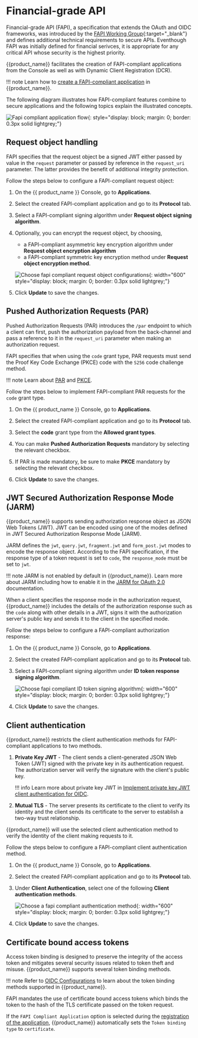 # Financial-grade API

Financial-grade API (FAPI), a specification that extends the OAuth and OIDC frameworks, was introduced by the [FAPI Working Group](https://openid.net/wg/fapi/){:target="_blank"} and defines additional technical requirements to secure APIs. Eventhough FAPI was initially defined for financial serivces, it is appropriate for any critical API whose security is the highest priority.

{{product_name}} facilitates the creation of FAPI-compliant applications from the Console as well as with Dynamic Client Registration (DCR).

!!! note
    Learn how to [create a FAPI-compliant application]({{base_path}}/guides/applications/register-a-fapi-compliant-app/) in {{product_name}}.

The following diagram illustrates how FAPI-compliant features combine to secure applications and the following topics explain the illustrated concepts.

![Fapi compliant application flow]({{base_path}}/assets/img/guides/applications/fapi-compliant-apps/fapi-compliant-application.png){: style="display: block; margin: 0; border: 0.3px solid lightgrey;"}

## Request object handling

FAPI specifies that the request object be a signed JWT either passed by value in the `request` parameter or passed by reference in the `request_uri` parameter. The latter provides the benefit of additional integrity protection.

Follow the steps below to configure a FAPI-compliant request object:

1. On the {{ product_name }} Console, go to **Applications**.

2. Select the created FAPI-compliant application and go to its **Protocol** tab.

3. Select a FAPI-compliant signing algorithm under **Request object signing algorithm**.

4. Optionally, you can encrypt the request object, by choosing,
    - a FAPI-compliant asymmetric key encryption algorithm under **Request object encryption algorithm**
    - a FAPI-compliant symmetric key encryption method under **Request object encryption method**.

    ![Choose fapi compliant request object configurations]({{base_path}}/assets/img/guides/applications/fapi-compliant-apps/fapi-compliant-request-object-configurations.png){: width="600" style="display: block; margin: 0; border: 0.3px solid lightgrey;"}

5. Click **Update** to save the changes.

## Pushed Authorization Requests (PAR)

Pushed Authorization Requests (PAR) introduces the `/par` endpoint to which a client can first, push the authorization payload from the back-channel and pass a reference to it in the `request_uri` parameter when making an authorization request.

FAPI specifies that when using the `code` grant type, PAR requests must send the Proof Key Code Exchange (PKCE) code with the `S256` code challenge method.

!!! note
    Learn about [PAR]({{base_path}}/guides/authentication/oidc/implement-login-with-par/) and [PKCE]({{base_path}}/guides/authentication/oidc/implement-auth-code-with-pkce/).

Follow the steps below to implement FAPI-compliant PAR requests for the `code` grant type.

1. On the {{ product_name }} Console, go to **Applications**.

2. Select the created FAPI-compliant application and go to its **Protocol** tab.

3. Select the **code** grant type from the **Allowed grant types**.

4. You can make **Pushed Authorization Requests** mandatory by selecting the relevant checkbox.

4. If PAR is made mandatory, be sure to make **PKCE** mandatory by selecting the relevant checkbox.

5. Click **Update** to save the changes.


## JWT Secured Authorization Response Mode (JARM)

{{product_name}} supports sending authorization response object as JSON Web Tokens (JWT). JWT can be encoded using one of the modes defined in JWT Secured Authorization Response Mode (JARM).

JARM defines the `jwt`, `query.jwt`, `fragment.jwt` and `form_post.jwt` modes to encode the response object. According to the FAPI specification, if the response type of a token request is set to `code`, the `response_mode` must be set to `jwt`.

!!! note
    JARM is not enabled by default in {{product_name}}. Learn more about JARM including how to enable it in the [JARM for OAuth 2.0]({{base_path}}/guides/authentication/oidc/jarm) documentation.

When a client specifies the response mode in the authorization request, {{product_name}} includes the details of the authorization response such as the `code` along with other details in a JWT, signs it with the authorization server's public key and sends it to the client in the specified mode.

Follow the steps below to configure a FAPI-compliant authorization response:

1. On the {{ product_name }} Console, go to **Applications**.

2. Select the created FAPI-compliant application and go to its **Protocol** tab.

3. Select a FAPI-compliant signing algorithm under **ID token response signing algorithm**.

    ![Choose fapi compliant ID token signing algorithm]({{base_path}}/assets/img/guides/applications/fapi-compliant-apps/fapi-compliant-id-token-response.png){: width="600" style="display: block; margin: 0; border: 0.3px solid lightgrey;"}

4. Click **Update** to save the changes.

## Client authentication

{{product_name}} restricts the client authentication methods for FAPI-compliant applications to two methods.

1. **Private Key JWT** - The client sends a client-generated JSON Web Token (JWT) signed with the private key in its authentication request. The authorization server will verify the signature with the client's public key.

    !!! info
        Learn more about private key JWT in [Implement private key JWT client authentication for OIDC]({{base_path}}/guides/authentication/oidc/private-key-jwt-client-auth/).

2. **Mutual TLS** - The server presents its certificate to the client to verify its identity and the client sends its certificate to the server to establish a two-way trust relationship.

{{product_name}} will use the selected client authentication method to verify the identity of the client making requests to it.

Follow the steps below to configure a FAPI-compliant client authentication method.

1. On the {{ product_name }} Console, go to **Applications**.

2. Select the created FAPI-compliant application and go to its **Protocol** tab.

3. Under **Client Authentication**, select one of the following **Client authentication methods**.

    ![Choose a fapi compliant authentication method]({{base_path}}/assets/img/guides/applications/fapi-compliant-apps/fapi-compliant-client-authentication-methods.png){: width="600" style="display: block; margin: 0; border: 0.3px solid lightgrey;"}

4. Click **Update** to save the changes.

## Certificate bound access tokens

Access token binding is designed to preserve the integrity of the access token and mitigates several security issues related to token theft and misuse. {{product_name}} supports several token binding methods.

!!! note
    Refer to [OIDC Configurations]({{base_path}}/references/app-settings/oidc-settings-for-app/#access-token) to learn about the token binding methods supported in {{product_name}}.

FAPI mandates the use of certificate bound access tokens which binds the token to the hash of the TLS certificate passed on the token request.

If the `FAPI Compliant Application` option is selected during the [registration of the application]({{base_path}}/guides/applications/register-a-fapi-compliant-app), {{product_name}} automatically sets the `Token binding type` to `certificate`.